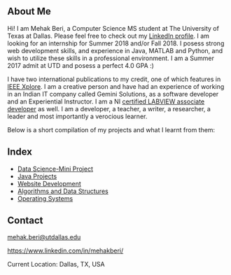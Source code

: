 ## About Me
Hi! I am Mehak Beri, a Computer Science MS student at The University of Texas at Dallas. Please feel free to check out my [LinkedIn profile](https://www.linkedin.com/in/mehakberi/). I am looking for an internship for Summer 2018 and/or Fall 2018. I posess strong web development skills, and experience in Java, MATLAB and Python, and wish to utilize these skills in a professional environment. I am a Summer 2017 admit at UTD and posess a perfect 4.0 GPA :) 

I have two international publications to my credit, one of which features in [IEEE Xplore](http://ieeexplore.ieee.org/document/7238520/?reload=true). I am a creative person and have had an experience of working in an Indian IT company called Gemini Solutions, as a software developer and an Experiential Instructor. I am a NI [certified LABVIEW associate developer](https://www.youracclaim.com/badges/c6a933f3-0cd1-47f9-9b13-39095aa577af) as well. I am a developer, a teacher, a writer, a researcher, a leader and most importantly a verocious learner. 

Below is a short compilation of my projects and what I learnt from them:

## Index

- [Data Science-Mini Project](https://github.com/MehakBeri/Data-Science)
- [Java Projects](JavaProjects.md)
- [Website Development](webdev.md)
- [Algorithms and Data Structures](algo.md)
- [Operating Systems](os.md)

## Contact

mehak.beri@utdallas.edu

https://www.linkedin.com/in/mehakberi/

Current Location: Dallas, TX, USA
